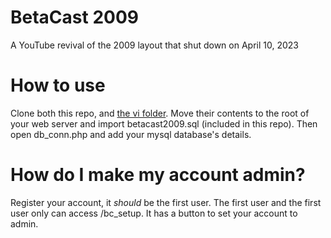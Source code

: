 # BetaCast 2009
A YouTube revival of the 2009 layout that shut down on April 10, 2023

# How to use
Clone both this repo, and [the vi folder](https://github.com/qffx/betacast-vi-folder). 
Move their contents to the root of your web server and import betacast2009.sql (included in this repo).
Then open db_conn.php and add your mysql database's details.

# How do I make my account admin?
Register your account, it *should* be the first user. The first user and the first user only can access /bc_setup. It has a button to set your account to admin.


